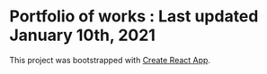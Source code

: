 # Portfolio of works : Last updated January 10th, 2021

This project was bootstrapped with [Create React App](https://github.com/facebook/create-react-app).

